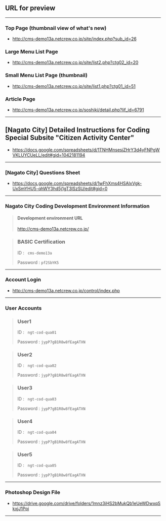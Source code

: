 

## URL for preview

---

### Top Page (thumbnail view of what's new)

- http://cms-demo13a.netcrew.co.jp/site/index.php?sub_id=26

### Large Menu List Page

- http://cms-demo13a.netcrew.co.jp/site/list2.php?ctg02_id=20

### Small Menu List Page (thumbnail)

- http://cms-demo13a.netcrew.co.jp/site/list1.php?ctg01_id=51

### Article Page

- http://cms-demo13a.netcrew.co.jp/soshiki/detail.php?lif_id=6791

---

## [Nagato City] Detailed Instructions for Coding Special Subsite "Citizen Activity Center"

- https://docs.google.com/spreadsheets/d/1TNHMnsesjZHrY3d4yFNPgWVKLUYCUeLL/edit#gid=1042181194

---

### [Nagato City] Questions Sheet

- https://docs.google.com/spreadsheets/d/1wFhXms4HSAlxVgk-UxSmYHU5-qhWY3hd5j1gT3lSzSU/edit#gid=0

---

### Nagato City Coding Development Environment Information

> #### Development environment URL
>
> http://cms-demo13a.netcrew.co.jp/

> ### BASIC Certification
>
> ID : ` cms-demo13a`
>
> Password : `pf2SbYK5`

---

### Account Login

- http://cms-demo13a.netcrew.co.jp/control/index.php

---

### User Accounts

> ### User1
>
> ID : ` ngt-cod-qua01`
>
> Password : `jypP7gB1R8w8fEagATXN`

> ### User2
>
> ID : ` ngt-cod-qua02`
>
> Password : `jypP7gB1R8w8fEagATXN`

> ### User3
>
> ID : ` ngt-cod-qua03`
>
> Password : `jypP7gB1R8w8fEagATXN`

> ### User4
>
> ID : ` ngt-cod-qua04`
>
> Password : `jypP7gB1R8w8fEagATXN`

> ### User5
>
> ID : ` ngt-cod-qua05`
>
> Password : `jypP7gB1R8w8fEagATXN`

---

### Photoshop Design File

- https://drive.google.com/drive/folders/1mnz3iHS2bMukQb1eUeWDwxqSkxjJ1Ppi

---
